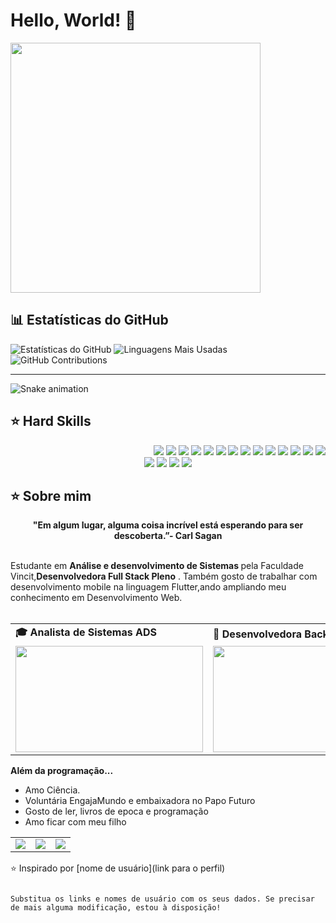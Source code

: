 # Hello, World! 👋

<img src="https://media.giphy.com/media/qgQUggAC3Pfv687qPC/giphy.gif" width="400px">


## 📊 Estatísticas do GitHub
![Estatísticas do GitHub](https://github-readme-stats.vercel.app/api?username=andreinaoliveira&show_icons=true&theme=synthwave&include_all_commits=true&count_private=true)
![Linguagens Mais Usadas](https://github-readme-stats.vercel.app/api/top-langs/?username=andreinaoliveira&layout=compact&theme=synthwave)
![GitHub Contributions](https://github-readme-streak-stats.herokuapp.com/?user=andreinaoliveira&theme=synthwave)

---

![Snake animation](https://github.com/andreinaoliveira/andreinaoliveira/blob/output/github-contribution-grid-snake.svg)


## ⭐️ Hard Skills
<div align="right">
  <!-- Python --> <img src="https://img.shields.io/badge/Python-FFD43B?style=for-the-badge&logo=python&logoColor=blue">
  <!-- JavaScript --> <img src="https://img.shields.io/badge/JavaScript-323330?style=for-the-badge&logo=javascript&logoColor=F7DF1E">
  <!-- Kotlin --> <img src="https://img.shields.io/badge/Kotlin-0095D5?&style=for-the-badge&logo=kotlin&logoColor=white">
  <!-- Json --> <img src="https://img.shields.io/badge/json-5E5C5C?style=for-the-badge&logo=json&logoColor=white">
  <!-- Selenium --> <img src="https://img.shields.io/badge/Selenium-008000?style=for-the-badge&logo=Selenium&logoColor=white">
  <!-- SQL --> <img src="https://img.shields.io/badge/Microsoft%20SQL%20Server-CC2927?style=for-the-badge&logo=microsoft%20sql%20server&logoColor=white">
  <!-- Arduino --> <img src="https://img.shields.io/badge/Arduino-00979C?style=for-the-badge&logo=Arduino&logoColor=white">
  <!-- Adobe XD --> <img src="https://img.shields.io/badge/Adobe%20XD-660066?style=for-the-badge&logo=AdobeXD&logoColor=white">
  <!-- Java --> <img src="https://img.shields.io/badge/Java-ED8B00?style=for-the-badge&logo=java&logoColor=white">
  <!-- PHP --> <img src="https://img.shields.io/badge/PHP-777BB4?style=for-the-badge&logo=php&logoColor=white">
  <!-- AWS --> <img src="https://img.shields.io/badge/AWS-232F3E?style=for-the-badge&logo=amazon-aws&logoColor=white">
  <!-- Azure --> <img src="https://img.shields.io/badge/Azure-0078D4?style=for-the-badge&logo=microsoft-azure&logoColor=white">
  <!-- Git --> <img src="https://img.shields.io/badge/Git-F05032?style=for-the-badge&logo=git&logoColor=white">
  <!-- Flutter --> <img src="https://img.shields.io/badge/Flutter-02569B?style=for-the-badge&logo=flutter&logoColor=white">
  <br>
</div>

<div align="center">
  <!-- Work Links -->
  <a href="https://github.com/Kell22-mkt" target="_blank"><img src="https://img.shields.io/badge/GitHub-100000?style=for-the-badge&logo=github&logoColor=white" target="_blank"></a>
  <a href="https://www.linkedin.com/in/andreinaoliveira/" target="_blank"><img src="https://img.shields.io/badge/-LinkedIn-%230077B5?style=for-the-badge&logo=linkedin&logoColor=white" target="_blank"></a>
  <a href="kellyckarolin@gmail.com"><img src="https://img.shields.io/badge/Gmail-D14836?style=for-the-badge&logo=gmail&logoColor=white"></a>
  <!-- YT Links -->
  <!-- Social Links -->
  <a href="https://instagram.com/criarcodigos" target="_blank"><img src="https://img.shields.io/badge/-Instagram-%23E4405F?style=for-the-badge&logo=instagram&logoColor=white" target="_blank"></a>
  <!-- OTH Links -->
</div>

## ⭐️ Sobre mim
<div align='center'>
  <b>"Em algum lugar, alguma coisa incrível está esperando para ser descoberta.”- Carl Sagan</b>
</div><br>

Estudante em <b>Análise e desenvolvimento de Sistemas </b> pela Faculdade Vincit,<b>Desenvolvedora Full Stack Pleno</b> </b>. Também gosto de trabalhar com desenvolvimento mobile na linguagem Flutter,</b>ando ampliando meu conhecimento em Desenvolvimento Web.
<br><br>

<div align="center">
  <table>
    <tr>
      <td><b>🎓 Analista de Sistemas ADS </b></td>
      <td><b>🧪 Desenvolvedora Back End </b></td>
    </tr>
    <tr>
      <td><img src="https://apilgriminnarnia.files.wordpress.com/2018/09/legally-blonde-laptop-e1536078931635.jpg" width="300px" height="170px"></td>
      <td><img src="https://reactiongifs.me/wp-content/uploads/2019/05/Testers-Vs-Developers.gif" width="300px" height="170px"> </td>
    </tr>
  </table>
</div>

<b>Além da programação...</b>

- Amo Ciência.
- Voluntária EngajaMundo e embaixadora no Papo Futuro
- Gosto de ler, livros de epoca e programação
- Amo ficar com meu filho

<div align="center">
  <table>
    <tr>
      <td><img src="https://media0.giphy.com/media/iGfkcRNtl8tm8/giphy.gif?cid=ecf05e47a1k280sufqqv0vjqf9zvbwtrm6lc7injzbxk8vf8&ep=v1_gifs_search&rid=giphy.gif&ct=g"></td>
      <td><img src="https://media4.giphy.com/media/UVH47VMR3kkhfyp1PE/giphy.gif?cid=ecf05e47shltas0lxcdvvn9s01nmsjc8wwfvn3wmq1h51kp7&ep=v1_gifs_search&rid=giphy.gif&ct=g"></td>
      <td><img src="https://media1.giphy.com/media/xT8qB45TTnypO1h6KY/giphy.gif?cid=ecf05e47famv5jqcgff87miupm62wvl8v6n1e9nvzbeq3uk2&ep=v1_gifs_search&rid=giphy.gif&ct=g"></td>
    </tr>
  </table>
</div>



⭐️ Inspirado por [nome de usuário](link para o perfil)
```

Substitua os links e nomes de usuário com os seus dados. Se precisar de mais alguma modificação, estou à disposição!
